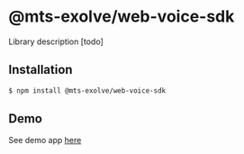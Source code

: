 # @mts-exolve/web-voice-sdk

Library description [todo]

## Installation

```bash
$ npm install @mts-exolve/web-voice-sdk
```

## Demo

See demo app [here](https://mtsexolve.github.io/web-voice-sdk/)
